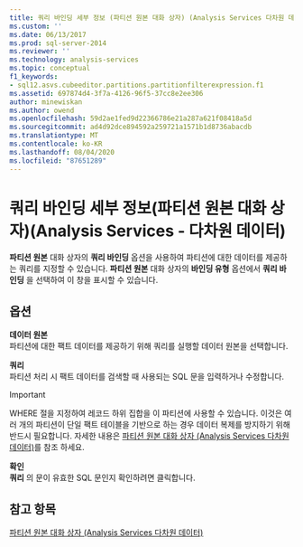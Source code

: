 ```yaml
---
title: 쿼리 바인딩 세부 정보 (파티션 원본 대화 상자) (Analysis Services 다차원 데이터) | Microsoft Docs
ms.custom: ''
ms.date: 06/13/2017
ms.prod: sql-server-2014
ms.reviewer: ''
ms.technology: analysis-services
ms.topic: conceptual
f1_keywords:
- sql12.asvs.cubeeditor.partitions.partitionfilterexpression.f1
ms.assetid: 697874d4-3f7a-4126-96f5-37cc8e2ee306
author: minewiskan
ms.author: owend
ms.openlocfilehash: 59d2ae1fed9d22366786e21a287a621f08418a5d
ms.sourcegitcommit: ad4d92dce894592a259721a1571b1d8736abacdb
ms.translationtype: MT
ms.contentlocale: ko-KR
ms.lasthandoff: 08/04/2020
ms.locfileid: "87651289"
---
```

# <a name="query-binding-detail-partition-source-dialog-box-analysis-services---multidimensional-data"></a>쿼리 바인딩 세부 정보(파티션 원본 대화 상자)(Analysis Services - 다차원 데이터)
  **파티션 원본** 대화 상자의 **쿼리 바인딩** 옵션을 사용하여 파티션에 대한 데이터를 제공하는 쿼리를 지정할 수 있습니다. **파티션 원본** 대화 상자의 **바인딩 유형** 옵션에서 **쿼리 바인딩** 을 선택하여 이 창을 표시할 수 있습니다.  
  
## <a name="options"></a>옵션  
 **데이터 원본**  
 파티션에 대한 팩트 데이터를 제공하기 위해 쿼리를 실행할 데이터 원본을 선택합니다.  
  
 **쿼리**  
 파티션 처리 시 팩트 데이터를 검색할 때 사용되는 SQL 문을 입력하거나 수정합니다.  
  
> [!IMPORTANT]  
>  WHERE 절을 지정하여 레코드 하위 집합을 이 파티션에 사용할 수 있습니다. 이것은 여러 개의 파티션이 단일 팩트 테이블을 기반으로 하는 경우 데이터 복제를 방지하기 위해 반드시 필요합니다. 자세한 내용은 [파티션 원본 대화 상자 &#40;Analysis Services 다차원 데이터&#41;](partition-source-dialog-box-analysis-services-multidimensional-data.md)를 참조 하세요.  
  
 **확인**  
 **쿼리** 의 문이 유효한 SQL 문인지 확인하려면 클릭합니다.  
  
## <a name="see-also"></a>참고 항목  
 [파티션 원본 대화 상자 &#40;Analysis Services 다차원 데이터&#41;](partition-source-dialog-box-analysis-services-multidimensional-data.md)  
  
  
